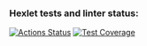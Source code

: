 ### Hexlet tests and linter status:
[![Actions Status](https://github.com/Anreall2000/backend-project-46/workflows/hexlet-check/badge.svg)](https://github.com/Anreall2000/backend-project-46/actions)
[![Test Coverage](https://api.codeclimate.com/v1/badges/bffbe2e473fe300010bd/test_coverage)](https://codeclimate.com/github/Anreall2000/backend-project-46/test_coverage)